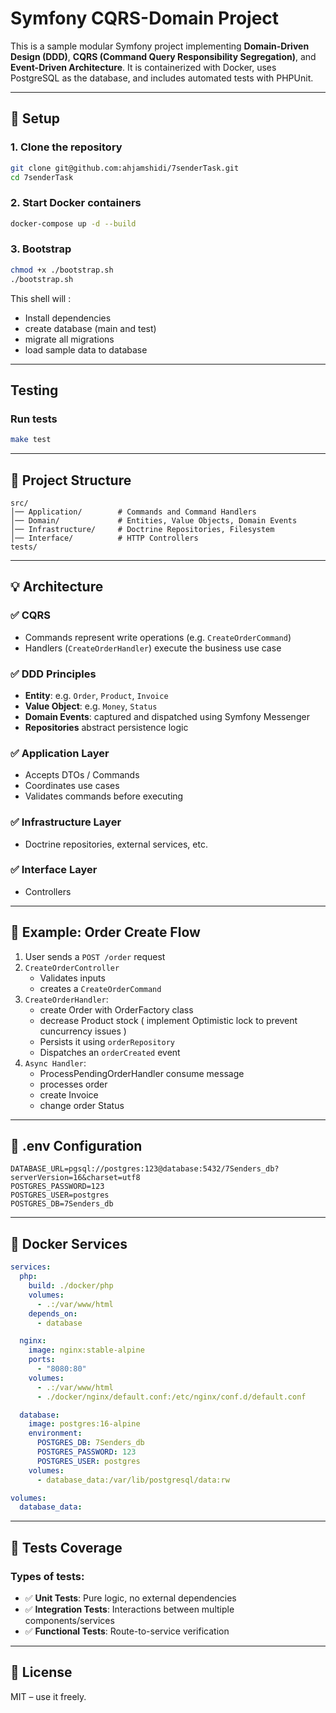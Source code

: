 # Symfony CQRS-Domain Project

This is a sample modular Symfony project implementing **Domain-Driven Design (DDD)**, **CQRS (Command Query Responsibility Segregation)**, and **Event-Driven Architecture**. It is containerized with Docker, uses PostgreSQL as the database, and includes automated tests with PHPUnit.

---

## 🚀 Setup

### 1. Clone the repository

```bash
git clone git@github.com:ahjamshidi/7senderTask.git
cd 7senderTask
```

### 2. Start Docker containers

```bash
docker-compose up -d --build
```

### 3. Bootstrap

```bash
chmod +x ./bootstrap.sh
./bootstrap.sh
```
This shell will :
- Install dependencies
- create database (main and test)
- migrate all migrations
- load sample data to database

---

##  Testing

###  Run tests

```bash
make test
```

---

## 🧱 Project Structure

```
src/
│── Application/        # Commands and Command Handlers
│── Domain/             # Entities, Value Objects, Domain Events
│── Infrastructure/     # Doctrine Repositories, Filesystem
│── Interface/          # HTTP Controllers
tests/
```

---

## 💡 Architecture

### ✅ CQRS

- Commands represent write operations (e.g. `CreateOrderCommand`)
- Handlers (`CreateOrderHandler`) execute the business use case

### ✅ DDD Principles

- **Entity**: e.g. `Order`, `Product`, `Invoice`
- **Value Object**: e.g. `Money`, `Status`
- **Domain Events**: captured and dispatched using Symfony Messenger
- **Repositories** abstract persistence logic

### ✅ Application Layer

- Accepts DTOs / Commands
- Coordinates use cases
- Validates commands before executing

### ✅ Infrastructure Layer

- Doctrine repositories, external services, etc.

### ✅ Interface Layer

- Controllers
---

## 📁 Example: Order Create Flow

1. User sends a `POST /order` request
2. `CreateOrderController` 
    - Validates inputs
    - creates a `CreateOrderCommand`
3. `CreateOrderHandler`:
   - create Order with OrderFactory class
   - decrease Product stock ( implement Optimistic lock to prevent cuncurrency issues )
   - Persists it using `orderRepository`
   - Dispatches an `orderCreated` event
4. `Async Handler`:
    - ProcessPendingOrderHandler consume message
    - processes order
    - create Invoice
    - change order Status 

---

## 📄 .env Configuration

```env
DATABASE_URL=pgsql://postgres:123@database:5432/7Senders_db?serverVersion=16&charset=utf8
POSTGRES_PASSWORD=123
POSTGRES_USER=postgres
POSTGRES_DB=7Senders_db
```

---

## 🐘 Docker Services

```yaml
services:
  php:
    build: ./docker/php
    volumes:
      - .:/var/www/html
    depends_on:
      - database

  nginx:
    image: nginx:stable-alpine
    ports:
      - "8080:80"
    volumes:
      - .:/var/www/html
      - ./docker/nginx/default.conf:/etc/nginx/conf.d/default.conf

  database:
    image: postgres:16-alpine
    environment:
      POSTGRES_DB: 7Senders_db
      POSTGRES_PASSWORD: 123
      POSTGRES_USER: postgres
    volumes:
      - database_data:/var/lib/postgresql/data:rw

volumes:
  database_data:
```

---

## 🧪 Tests Coverage

### Types of tests:

- ✅ **Unit Tests**: Pure logic, no external dependencies
- ✅ **Integration Tests**: Interactions between multiple components/services
- ✅ **Functional Tests**: Route-to-service verification

---

## 🪪 License

MIT – use it freely.

